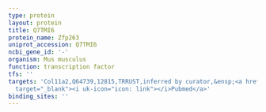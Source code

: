 ```yaml
---
type: protein
layout: protein
title: Q7TMI6
protein_name: Zfp263
uniprot_accession: Q7TMI6
ncbi_gene_id: '-'
organism: Mus musculus
function: transcription factor
tfs: ''
targets: 'Col11a2,Q64739,12815,TRRUST,inferred by curator,&ensp;<a href="https://www.ncbi.nlm.nih.gov/pubmed/?term=12024037%5Buid%5D"
  target="_blank"><i uk-icon="icon: link"></i>Pubmed</a>'
binding_sites: ''
---
```

